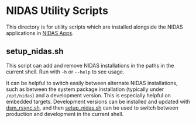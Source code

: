
# NIDAS Utility Scripts

This directory is for utility scripts which are installed alongside the NIDAS
applications in [NIDAS Apps](../apps).

## setup_nidas.sh

This script can add and remove NIDAS installations in the paths in the current
shell. Run with `-h` or `--help` to see usage.

It can be helpful to switch easily between alternate NIDAS installations, such
as between the system package installation (typically under `/opt/nidas`) and a
development version.  This is especially helpful on embedded targets.
Development versions can be installed and updated with
[dsm_rsync.sh](../../../scripts/dsm_rsync.sh), and then
[setup_nidas.sh](setup_nidas.sh) can be used to switch between production and
development in the current shell.
